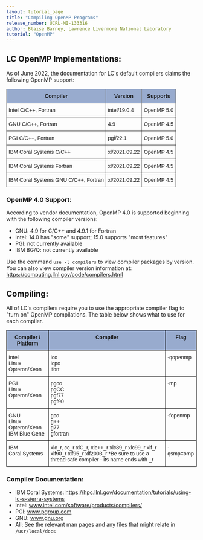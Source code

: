 ```yaml
---
layout: tutorial_page
title: "Compiling OpenMP Programs"
release_number: UCRL-MI-133316
author: Blaise Barney, Lawrence Livermore National Laboratory
tutorial: "OpenMP"
---
```


## LC OpenMP Implementations:

As of June 2022, the documentation for LC's default compilers claims the following OpenMP support:

<style type="text/css">
.tg  {border-collapse:collapse;border-spacing:0;}
.tg td{border-color:black;border-style:solid;border-width:1px;font-family:Arial, sans-serif;font-size:14px;
  overflow:hidden;padding:10px 5px;word-break:normal;}
.tg th{border-color:black;border-style:solid;border-width:1px;font-family:Arial, sans-serif;font-size:14px;
  font-weight:normal;overflow:hidden;padding:10px 5px;word-break:normal;}
.tg .tg-5iie{background-color:#98ABCE;border-color:inherit;font-weight:bold;text-align:center;vertical-align:top}
.tg .tg-0pky{border-color:inherit;text-align:left;vertical-align:top}
</style>
<table class="tg">
<thead>
  <tr>
    <th class="tg-5iie"><span style="background-color:#98ABCE">Compiler</span></th>
    <th class="tg-5iie"><span style="background-color:#98ABCE">Version</span></th>
    <th class="tg-5iie"><span style="background-color:#98ABCE">Supports</span></th>
  </tr>
</thead>
<tbody>
  <tr>
    <td class="tg-0pky">Intel C/C++, Fortran</td>
    <td class="tg-0pky">intel/19.0.4 </td>
    <td class="tg-0pky">OpenMP 5.0</td>
  </tr>
  <tr>
    <td class="tg-0pky">GNU C/C++, Fortran</td>
    <td class="tg-0pky">4.9</td>
    <td class="tg-0pky">OpenMP 4.5</td>
  </tr>
  <tr>
    <td class="tg-0pky">PGI C/C++, Fortran</td>
    <td class="tg-0pky">pgi/22.1</td>
    <td class="tg-0pky">OpenMP 5.0</td>
  </tr>
  <tr>
    <td class="tg-0pky">IBM Coral Systems C/C++</td>
    <td class="tg-0pky">xl/2021.09.22</td>
    <td class="tg-0pky">OpenMP 4.5</td>
  </tr>
  <tr>
    <td class="tg-0pky">IBM Coral Systems Fortran</td>
    <td class="tg-0pky">xl/2021.09.22</td>
    <td class="tg-0pky">OpenMP 4.5</td>
  </tr>
  <tr>
    <td class="tg-0pky">IBM Coral Systems  GNU C/C++, Fortran</td>
    <td class="tg-0pky">xl/2021.09.22</td>
    <td class="tg-0pky">OpenMP 4.5</td>
  </tr>
</tbody>
</table>

### OpenMP 4.0 Support: 

According to vendor documentation, OpenMP 4.0 is supported beginning with the following compiler versions:
* GNU: 4.9 for C/C++ and 4.9.1 for Fortran
* Intel: 14.0 has "some" support; 15.0 supports "most features"
* PGI: not currently available
* IBM BG/Q: not currently available

Use the command `use -l compilers` to view compiler packages by version.
You can also view compiler version information at: https://computing.llnl.gov/code/compilers.html

## Compiling:

All of LC's compilers require you to use the appropriate compiler flag to "turn on" OpenMP compilations. The table below shows what to use for each compiler.

<style type="text/css">
.tg  {border-collapse:collapse;border-spacing:0;}
.tg td{border-color:black;border-style:solid;border-width:1px;font-family:Arial, sans-serif;font-size:14px;
  overflow:hidden;padding:10px 5px;word-break:normal;}
.tg th{border-color:black;border-style:solid;border-width:1px;font-family:Arial, sans-serif;font-size:14px;
  font-weight:normal;overflow:hidden;padding:10px 5px;word-break:normal;}
.tg .tg-xq0d{background-color:#98ABCE;font-weight:bold;text-align:center;vertical-align:top}
.tg .tg-0lax{text-align:left;vertical-align:top}
</style>
<table class="tg">
<thead>
  <tr>
    <th class="tg-xq0d"><span style="background-color:#98ABCE">Compiler / Platform</span></th>
    <th class="tg-xq0d"><span style="background-color:#98ABCE">Compiler</span></th>
    <th class="tg-xq0d"><span style="background-color:#98ABCE">Flag</span></th>
  </tr>
</thead>
<tbody>
  <tr>
    <td class="tg-0lax">Intel<br>Linux Opteron/Xeon</td>
    <td class="tg-0lax">icc<br>icpc<br>ifort</td>
    <td class="tg-0lax">-qopenmp</td>
  </tr>
  <tr>
    <td class="tg-0lax">PGI<br>Linux Opteron/Xeon</td>
    <td class="tg-0lax">pgcc<br>pgCC<br>pgf77<br>pgf90</td>
    <td class="tg-0lax">-mp</td>
  </tr>
  <tr>
    <td class="tg-0lax">GNU<br>Linux Opteron/Xeon<br>IBM Blue Gene</td>
    <td class="tg-0lax">gcc<br>g++<br>g77<br>gfortran</td>
    <td class="tg-0lax">-fopenmp</td>
  </tr>
  <tr>
    <td class="tg-0lax">IBM<br>Coral Systems </td>
    <td class="tg-0lax">xlc_r, cc_r xlC_r, xlc++_r xlc89_r xlc99_r xlf_r xlf90_r xlf95_r xlf2003_r *Be sure to use a thread-safe compiler - its name ends with _r</td>
    <td class="tg-0lax">-qsmp=omp</td>
  </tr>
</tbody>
</table>

### Compiler Documentation:

* IBM Coral Systems: https://hpc.llnl.gov/documentation/tutorials/using-lc-s-sierra-systems
* Intel: www.intel.com/software/products/compilers/
* PGI: www.pgroup.com
* GNU: www.gnu.org
* All: See the relevant man pages and any files that might relate in `/usr/local/docs`

[//]: # "Old/broken links for IBM GlueGene compiler docs:  www-01.ibm.com/software/awdtools/fortran/ and www-01.ibm.com/software/awdtools/xlcpp "
